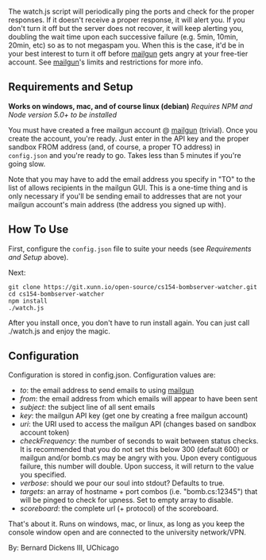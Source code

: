 The watch.js script will periodically ping the ports and check for the proper responses. If it doesn't receive a proper response, it will alert you. If you don't turn it off but the server does not recover, it will keep alerting you, doubling the wait time upon each successive failure (e.g. 5min, 10min, 20min, etc) so as to not megaspam you. When this is the case, it'd be in your best interest to turn it off before [mailgun](http://mailgun.org/) gets angry at your free-tier account. See [mailgun](http://mailgun.org/)'s limits and restrictions for more info.

## Requirements and Setup

**Works on windows, mac, and of course linux (debian)**
*Requires NPM and Node version 5.0+ to be installed*

You must have created a free mailgun account @ [mailgun](http://mailgun.org/) (trivial). Once you create the account, you're ready. Just enter in the API key and the proper sandbox FROM address (and, of course, a proper TO address) in `config.json` and you're ready to go. Takes less than 5 minutes if you're going slow.

Note that you may have to add the email address you specify in "TO" to the list of allows recipients in the mailgun GUI. This is a one-time thing and is only necessary if you'll be sending email to addresses that are not your mailgun account's main address (the address you signed up with).

## How To Use

First, configure the `config.json` file to suite your needs (see *Requirements and Setup* above).

Next:

```
git clone https://git.xunn.io/open-source/cs154-bombserver-watcher.git
cd cs154-bombserver-watcher
npm install
./watch.js
```

After you install once, you don't have to run install again. You can just call ./watch.js and enjoy the magic.

## Configuration

Configuration is stored in config.json. Configuration values are:

  *  *to*: the email address to send emails to using [mailgun](http://mailgun.org/)
  *  *from*: the email address from which emails will appear to have been sent
  *  *subject*: the subject line of all sent emails
  *  *key*: the mailgun API key (get one by creating a free mailgun account)
  *  *uri*: the URI used to access the mailgun API (changes based on sandbox account token)
  *  *checkFrequency*: the number of seconds to wait between status checks. It is recommended that you do not set this below 300 (default 600) or mailgun and/or bomb.cs may be angry with you. Upon every contiguous failure, this number will double. Upon success, it will return to the value you specified.
  *  *verbose*: should we pour our soul into stdout? Defaults to true.
  *  *targets*: an array of hostname + port combos (i.e. "bomb.cs:12345") that will be pinged to check for upness. Set to empty array to disable.
  *  *scoreboard*: the complete url (+ protocol) of the scoreboard.

That's about it. Runs on windows, mac, or linux, as long as you keep the console window open and are connected to the university network/VPN.

By: Bernard Dickens III, UChicago
